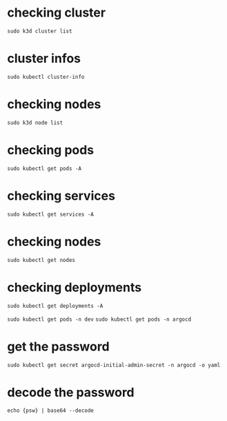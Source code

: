 # checking cluster

`sudo k3d cluster list`

# cluster infos

`sudo kubectl cluster-info`

# checking nodes

`sudo k3d node list`

# checking pods

`sudo kubectl get pods -A`

# checking services

`sudo kubectl get services -A`

# checking nodes

`sudo kubectl get nodes`

# checking deployments

`sudo kubectl get deployments -A`

`sudo kubectl get pods -n dev`
`sudo kubectl get pods -n argocd`

# get the password

`sudo kubectl get secret argocd-initial-admin-secret -n argocd -o yaml`

# decode the password

`echo {psw} | base64 --decode`
